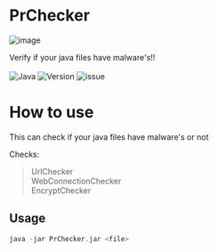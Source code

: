 # PrChecker

<p align="center">
  
  ![image](https://user-images.githubusercontent.com/72313113/198466200-869669e0-244d-4443-bf85-cb310d106d39.png)

  Verify if your java files have malware's!!<br><br>
<img src="https://img.shields.io/badge/Java-1.8.0-blue.svg" alt="Java">
<img src="https://img.shields.io/badge/Version-0.0.1-blue.svg" alt="Version">
<img src="https://img.shields.io/badge/Made%20with-Java-yellow" alt="issue" />


# How to use
This can check if your java files have malware's or not

Checks: 

> UrlChecker  
WebConnectionChecker  
EncryptChecker  

## Usage

```java 
java -jar PrChecker.jar <file>
```
